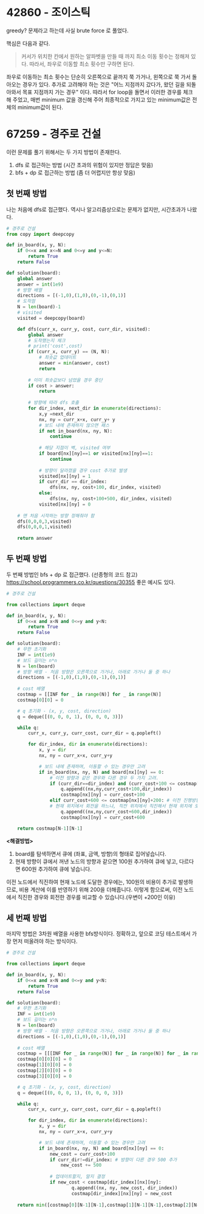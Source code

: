 # 42860 - 조이스틱
greedy? 문제라고 하는데 사실 brute force 로 풀었다.

핵심은 다음과 같다.
>커서가 위치한 칸에서 원하는 알파벳을 만들 때 까지 최소 이동 횟수는 정해져 있다. 따라서, 좌우로 이동할 최소 횟수만 구하면 된다.

좌우로 이동하는 최소 횟수는 단순히 오른쪽으로 끝까지 쭉 가거나, 왼쪽으로 쭉 가서 돌아오는 경우가 있다.
추가로 고려해야 하는 것은 "어느 지점까지 갔다가, 왔던 길을 되돌아와서 목표 지점까지 가는 경우" 이다. 따라서 for loop을 돌면서 이러한 경우를 체크해 주었고, 매번 minimum 값을 갱신해 주어 최종적으로 가지고 있는 minimum값은 전체의 minimum값이 된다.

# 67259 - 경주로 건설
이런 문제를 풀기 위해서는 두 가지 방법이 존재한다.
1. dfs 로 접근하는 방법 (시간 초과의 위험이 있지만 정답은 맞음)
2. bfs + dp 로 접근하는 방법 (좀 더 어렵지만 항상 맞음)

## 첫 번째 방법
나는 처음에 dfs로 접근했다. 역시나 알고리즘상으로는 문제가 없지만, 시간초과가 나왔다.

```python
# 경주로 건설
from copy import deepcopy

def in_board(x, y, N):
    if 0<=x and x<=N and 0<=y and y<=N:
        return True
    return False

def solution(board):
    global answer
    answer = int(1e9)
    # 방향 배열
    directions = [(-1,0),(1,0),(0,-1),(0,1)]
    # 도착점
    N = len(board)-1
    # visited
    visited = deepcopy(board)

    def dfs(curr_x, curr_y, cost, curr_dir, visited):
        global answer
        # 도착했는지 체크
        # print('cost',cost)
        if (curr_x, curr_y) == (N, N):
            # 최솟값 업데이트
            answer = min(answer, cost)
            return
        
        # 이미 최솟값보다 넘었을 경우 중단
        if cost > answer:
            return
        
        # 방향에 따라 dfs 호출
        for dir_index, next_dir in enumerate(directions):
            x,y =next_dir
            nx, ny = curr_x+x, curr_y+ y
            # 보드 내에 존재하지 않으면 패스
            if not in_board(nx, ny, N):
                continue
            
            # 해당 지점이 벽, visited 여부
            if board[nx][ny]==1 or visited[nx][ny]==1:
                continue
            
            # 방향이 달라졌을 경우 cost 추가로 발생
            visited[nx][ny] = 1
            if curr_dir == dir_index:
                dfs(nx, ny, cost+100, dir_index, visited)
            else:
                dfs(nx, ny, cost+100+500, dir_index, visited)
            visited[nx][ny] = 0
    
    # 맨 처음 시작하는 방향 정해줘야 함
    dfs(0,0,0,3,visited)
    dfs(0,0,0,1,visited)
    
    return answer
```


## 두 번째 방법
두 번째 방법인 bfs + dp 로 접근했다. (선종형의 코드 참고)
https://school.programmers.co.kr/questions/30355
좋은 예시도 있다.

```python
# 경주로 건설

from collections import deque

def in_board(x, y, N):
    if 0<=x and x<N and 0<=y and y<N:
        return True
    return False

def solution(board):
    # 무한 초기화
    INF = int(1e9)
    # 보드 길이는 n*n
    N = len(board)
    # 방향 배열 - 처음 방향은 오른쪽으로 가거나, 아래로 가거나 둘 중 하나
    directions = [(-1,0),(1,0),(0,-1),(0,1)]
    
    # cost 배열
    costmap = [[INF for _ in range(N)] for _ in range(N)]
    costmap[0][0] = 0

    # q 초기화 - (x, y, cost, direction)
    q = deque([(0, 0, 0, 1), (0, 0, 0, 3)])

    while q:
        curr_x, curr_y, curr_cost, curr_dir = q.popleft()

        for dir_index, dir in enumerate(directions):
            x, y = dir
            nx, ny = curr_x+x, curr_y+y

            # 보드 내에 존재하며, 이동할 수 있는 경우만 고려
            if in_board(nx, ny, N) and board[nx][ny] == 0:
                # 이전 방향과 같은 경우와 다른 경우 두 가지 고려.
                if (curr_dir==dir_index) and (curr_cost+100 <= costmap[nx][ny]): # 방향이 같음
                    q.append((nx,ny,curr_cost+100,dir_index))
                    costmap[nx][ny] = curr_cost+100
                elif curr_cost+600 <= costmap[nx][ny]+200: # 이전 진행방향과 다른 방향임. 
                # 현재 위치에서 회전을 하느냐, 직전 위치에서 직진해서 현재 위치에 도달했느냐 고려
                    q.append((nx,ny,curr_cost+600,dir_index))
                    costmap[nx][ny] = curr_cost+600

    return costmap[N-1][N-1]
```

**<해결방법>**
1. board를 탐색하면서 큐에 (좌표, 금액, 방향)의 형태로 집어넣습니다.
2. 현재 방향이 큐에서 꺼낸 노드의 방향과 같으면 100원 추가하여 큐에 넣고, 다르다면 600원 추가하여 큐에 넣습니다.

이전 노드에서 직진하여 현재 노드에 도달한 경우에는, 100원의 비용이 추가로 발생하므로, 비용 계산에 이를 반영하기 위해 200을 더해줍니다. 이렇게 함으로써, 이전 노드에서 직진한 경우와 회전한 경우를 비교할 수 있습니다.(우변이 +200인 이유)

## 세 번째 방법
마지막 방법은 3차원 배열을 사용한 bfs방식이다. 정확하고, 앞으로 코딩 테스트에서 가장 먼저 떠올려야 하는 방식이다.
```python
# 경주로 건설

from collections import deque

def in_board(x, y, N):
    if 0<=x and x<N and 0<=y and y<N:
        return True
    return False

def solution(board):
    # 무한 초기화
    INF = int(1e9)
    # 보드 길이는 n*n
    N = len(board)
    # 방향 배열 - 처음 방향은 오른쪽으로 가거나, 아래로 가거나 둘 중 하나
    directions = [(-1,0),(1,0),(0,-1),(0,1)]
    
    # cost 배열
    costmap = [[[INF for _ in range(N)] for _ in range(N)] for _ in range(4)]
    costmap[0][0][0] = 0
    costmap[1][0][0] = 0
    costmap[2][0][0] = 0
    costmap[3][0][0] = 0

    # q 초기화 - (x, y, cost, direction)
    q = deque([(0, 0, 0, 1), (0, 0, 0, 3)])

    while q:
        curr_x, curr_y, curr_cost, curr_dir = q.popleft()

        for dir_index, dir in enumerate(directions):
            x, y = dir
            nx, ny = curr_x+x, curr_y+y

            # 보드 내에 존재하며, 이동할 수 있는 경우만 고려
            if in_board(nx, ny, N) and board[nx][ny] == 0:
                new_cost = curr_cost+100
                if curr_dir!=dir_index: # 방향이 다른 경우 500 추가
                    new_cost += 500
                
                # 업데이트할지, 말지 결정
                if new_cost < costmap[dir_index][nx][ny]:
                        q.append((nx, ny, new_cost, dir_index))
                        costmap[dir_index][nx][ny] = new_cost
                
    return min([costmap[0][N-1][N-1],costmap[1][N-1][N-1],costmap[2][N-1][N-1],costmap[3][N-1][N-1]])
```

